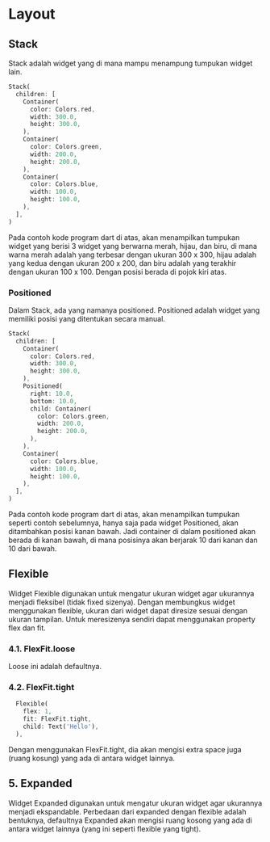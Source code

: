 # Layout

## Stack
Stack adalah widget yang di mana mampu menampung tumpukan widget lain. 
```dart
Stack(
  children: [
    Container(
      color: Colors.red,
      width: 300.0,
      height: 300.0,
    ),
    Container(
      color: Colors.green,
      width: 200.0,
      height: 200.0,
    ),
    Container(
      color: Colors.blue,
      width: 100.0,
      height: 100.0,
    ),
  ],
)
```
Pada contoh kode program dart di atas, akan menampilkan tumpukan widget yang berisi 3 widget yang berwarna merah, hijau, dan biru, di mana warna merah adalah yang terbesar dengan ukuran 300 x 300, hijau adalah yang kedua dengan ukuran 200 x 200, dan biru adalah yang terakhir dengan ukuran 100 x 100. Dengan posisi berada di pojok kiri atas.

### Positioned
Dalam Stack, ada yang namanya positioned. Positioned adalah widget yang memiliki posisi yang ditentukan secara manual.
```dart
Stack(
  children: [
    Container(
      color: Colors.red,
      width: 300.0,
      height: 300.0,
    ),
    Positioned(
      right: 10.0,
      bottom: 10.0,
      child: Container(
        color: Colors.green,
        width: 200.0,
        height: 200.0,
      ),
    ),
    Container(
      color: Colors.blue,
      width: 100.0,
      height: 100.0,
    ),
  ],
)
```
Pada contoh kode program dart di atas, akan menampilkan tumpukan seperti contoh sebelumnya, hanya saja pada widget Positioned, akan ditambahkan posisi kanan bawah. Jadi container di dalam positioned akan berada di kanan bawah, di mana posisinya akan berjarak 10 dari kanan dan 10 dari bawah.

## Flexible
Widget Flexible digunakan untuk mengatur ukuran widget agar ukurannya menjadi fleksibel (tidak fixed sizenya).
Dengan membungkus widget menggunakan flexible, ukuran dari widget dapat diresize sesuai dengan ukuran tampilan.
Untuk meresizenya sendiri dapat menggunakan property flex dan fit.

### 4.1. FlexFit.loose
Loose ini adalah defaultnya.

### 4.2. FlexFit.tight
```dart
  Flexible(
    flex: 1,
    fit: FlexFit.tight,
    child: Text('Hello'),
  ),
```
Dengan menggunakan FlexFit.tight, dia akan mengisi extra space juga (ruang kosung) yang ada di antara widget lainnya.

## 5. Expanded
Widget Expanded digunakan untuk mengatur ukuran widget agar ukurannya menjadi ekspandable. 
Perbedaan dari expanded dengan flexible adalah bentuknya, defaultnya Expanded akan mengisi ruang kosong yang ada di antara widget lainnya (yang ini seperti flexible yang tight).